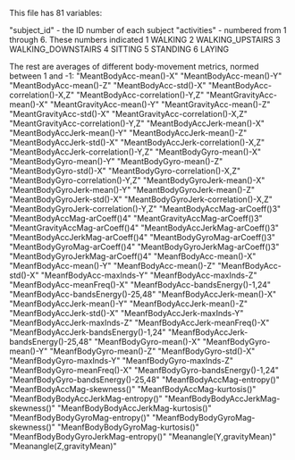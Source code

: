 This file has 81 variables:

"subject_id" - the ID number of each subject
"activities" - numbered from 1 through 6. These numbers indicated
1 WALKING
2 WALKING_UPSTAIRS
3 WALKING_DOWNSTAIRS
4 SITTING
5 STANDING
6 LAYING


The rest are averages of different body-movement metrics, normed between 1 and -1:
"MeantBodyAcc-mean()-X" 
"MeantBodyAcc-mean()-Y" 
"MeantBodyAcc-mean()-Z" 
"MeantBodyAcc-std()-X" 
"MeantBodyAcc-correlation()-X,Z" 
"MeantBodyAcc-correlation()-Y,Z" 
"MeantGravityAcc-mean()-X" 
"MeantGravityAcc-mean()-Y" 
"MeantGravityAcc-mean()-Z" 
"MeantGravityAcc-std()-X" 
"MeantGravityAcc-correlation()-X,Z" 
"MeantGravityAcc-correlation()-Y,Z" 
"MeantBodyAccJerk-mean()-X" 
"MeantBodyAccJerk-mean()-Y" 
"MeantBodyAccJerk-mean()-Z" 
"MeantBodyAccJerk-std()-X" 
"MeantBodyAccJerk-correlation()-X,Z" 
"MeantBodyAccJerk-correlation()-Y,Z" 
"MeantBodyGyro-mean()-X" 
"MeantBodyGyro-mean()-Y" 
"MeantBodyGyro-mean()-Z" 
"MeantBodyGyro-std()-X" "MeantBodyGyro-correlation()-X,Z" "MeantBodyGyro-correlation()-Y,Z" "MeantBodyGyroJerk-mean()-X" "MeantBodyGyroJerk-mean()-Y" "MeantBodyGyroJerk-mean()-Z" "MeantBodyGyroJerk-std()-X" "MeantBodyGyroJerk-correlation()-X,Z" "MeantBodyGyroJerk-correlation()-Y,Z" "MeantBodyAccMag-arCoeff()3" "MeantBodyAccMag-arCoeff()4" "MeantGravityAccMag-arCoeff()3" "MeantGravityAccMag-arCoeff()4" "MeantBodyAccJerkMag-arCoeff()3" "MeantBodyAccJerkMag-arCoeff()4" "MeantBodyGyroMag-arCoeff()3" "MeantBodyGyroMag-arCoeff()4" "MeantBodyGyroJerkMag-arCoeff()3" "MeantBodyGyroJerkMag-arCoeff()4" "MeanfBodyAcc-mean()-X" "MeanfBodyAcc-mean()-Y" "MeanfBodyAcc-mean()-Z" "MeanfBodyAcc-std()-X" "MeanfBodyAcc-maxInds-Y" "MeanfBodyAcc-maxInds-Z" "MeanfBodyAcc-meanFreq()-X" "MeanfBodyAcc-bandsEnergy()-1,24" "MeanfBodyAcc-bandsEnergy()-25,48" "MeanfBodyAccJerk-mean()-X" "MeanfBodyAccJerk-mean()-Y" "MeanfBodyAccJerk-mean()-Z" "MeanfBodyAccJerk-std()-X" "MeanfBodyAccJerk-maxInds-Y" "MeanfBodyAccJerk-maxInds-Z" "MeanfBodyAccJerk-meanFreq()-X" "MeanfBodyAccJerk-bandsEnergy()-1,24" "MeanfBodyAccJerk-bandsEnergy()-25,48" "MeanfBodyGyro-mean()-X" "MeanfBodyGyro-mean()-Y" "MeanfBodyGyro-mean()-Z" "MeanfBodyGyro-std()-X" "MeanfBodyGyro-maxInds-Y" "MeanfBodyGyro-maxInds-Z" "MeanfBodyGyro-meanFreq()-X" "MeanfBodyGyro-bandsEnergy()-1,24" "MeanfBodyGyro-bandsEnergy()-25,48" "MeanfBodyAccMag-entropy()" "MeanfBodyAccMag-skewness()" "MeanfBodyAccMag-kurtosis()" "MeanfBodyBodyAccJerkMag-entropy()" "MeanfBodyBodyAccJerkMag-skewness()" "MeanfBodyBodyAccJerkMag-kurtosis()" "MeanfBodyBodyGyroMag-entropy()" "MeanfBodyBodyGyroMag-skewness()" "MeanfBodyBodyGyroMag-kurtosis()" "MeanfBodyBodyGyroJerkMag-entropy()" "Meanangle(Y,gravityMean)" "Meanangle(Z,gravityMean)"
